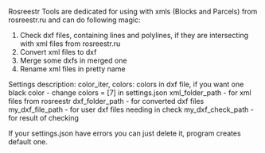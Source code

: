 Rosreestr Tools are dedicated for using with xmls (Blocks and Parcels) from rosreestr.ru
and can do following magic:
1) Check dxf files, containing lines and polylines, if they are intersecting with
xml files from rosreestr.ru
2) Convert xml files to dxf
3) Merge some dxfs in merged one
4) Rename xml files in pretty name

Settings description:
color_iter, colors: colors in dxf file,
if you want one black color - change colors = [7] in settings.json
xml_folder_path - for xml files from rosreestr
dxf_folder_path - for converted dxf files
my_dxf_file_path - for user dxf files needing in check
my_dxf_check_path - for result of checking

If your settings.json have errors you can just delete it,
program creates default one.